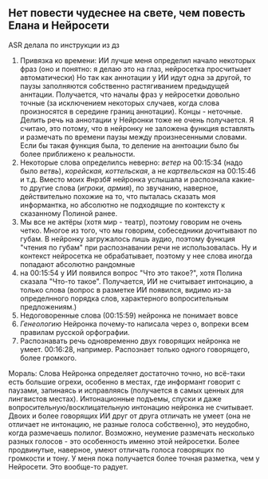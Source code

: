 ## Нет повести чудеснее на свете, чем повесть Елана и Нейросети

ASR делала по инструкции из дз

1. Привязка ко времени:
ИИ лучше меня определил начало некоторых фраз (оно и понятно: я делаю это на глаз, нейросетка просчитыает автоматически)
Но так как аннотации у ИИ идут одна за другой, то паузы заполняются собственно растягиванием предыдущей аннтации. Получается, что началы фраз у нейросетки довольно точные (за исключением некоторых случаев, когда слова произносятся в середине границ аннотации). Концы - неточные. Делить речь на аннотации у Нейронки тоже не очень получается. Я считаю, это потому, что в нейронку не заложена функция вставлять и размечать по времени паузы между произнесенными словами. Если бы такая функция была, то деление на аннтоации было бы более приближено к реальности.
2. Некоторые слова определилсь неверно: *ветер* на 00:15:34 (надо было *ветвь*), *корейская, коттельская*, а не *картвельская* на 00:15:46 и т.д. Вместо моих #нрзб# нейронка услышала и распознала какие-то другие слова (*игроки, армия*), по звучанию, наверное, действительно похожие на то, что пыталась сказать моя информантка, но абсолютно не подходящие по контексту к сказанному Полиной ранее.
3. Мы все не актёры (хотя мир - театр), поэтому говорим не очень четко. Многое из того, что мы говорим, собеседники дочитывают по губам. В нейронку загружалось лишь аудио, поэтому функция "чтения по губам" при распознавании речи не использовалась. Ну и контекст нейросетка не обрабатывает, поэтому у нее слова иногда попадают абсолютно рандомные
4. на 00:15:54 у ИИ появился вопрос "Что это такое?", хотя Полина сказала "Что-то такое". Получается, ИИ не считывает интонацию, а только слова (вопрос в разметке ИИ появился, видимо из-за определнного порядка слов, характерного вопросительным предложениям.)
5. Недоговоренные слова (00:15:59) нейронка не понимает вовсе
6. *Генеологию* Нейронка почему-то написала через о, вопреки всем правилам русской орфографии. 
7. Распознавать речь одновременно двух говорящих нейронка не умеет. 00:16:28, например. Распознает только одного говорящего, более громкого.

Мораль:
Слова Нейронка определяет достаточно точно, но всё-таки есть большие огрехи, особенно в местах, где информант говорит с паузами, запинаясь и исправляясь (получается в самых ценных для лингвистов местах). Интонационные подъемы, спуски и даже вопросительную/восклицательную интонацию нейронка не считывает. Двоих и более говорящих ИИ друг от друга отличать не умеет (она не отличает не интонацию, не разные голоса собственно), это неудобно, когда размечаешь полилог. Возможно, неумение размечать несколько разных голосов - это особенность именно этой нейросетки. Более продвинутые, наверное, умеют отличать голоса говорящих по громкости и тону. У меня пока получается более точная разметка, чем у Нейросети. Это вообще-то радует. 

